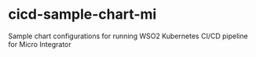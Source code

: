 # cicd-sample-chart-mi
Sample chart configurations for running WSO2 Kubernetes CI/CD pipeline for Micro Integrator
